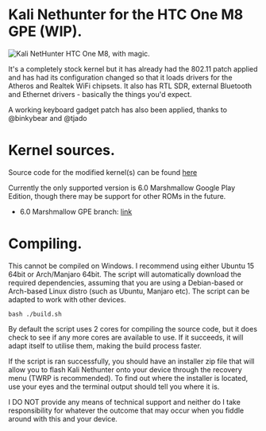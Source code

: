 # Kali Nethunter for the HTC One M8 GPE (WIP).
![Kali NetHunter](https://raw.githubusercontent.com/offensive-security/kali-nethunter/master/images/nethunter-git-logo.png)
HTC One M8, with magic.

It's a completely stock kernel but it has already had the 802.11 patch applied and has had its configuration changed so that it loads drivers for the Atheros and Realtek WiFi chipsets. It also has RTL SDR, external Bluetooth and Ethernet drivers - basically the things you'd expect.

A working keyboard gadget patch has also been applied, thanks to @binkybear and @tjado

# Kernel sources.

Source code for the modified kernel(s) can be found [here](https://github.com/lavanoid/android_kernel_htc_m8gpe)

Currently the only supported version is 6.0 Marshmallow Google Play Edition, though there may be support for other ROMs in the future.

* 6.0 Marshmallow GPE branch: [link](https://github.com/lavanoid/android_kernel_htc_m8gpe/tree/android-6.0)

# Compiling.

This cannot be compiled on Windows. I recommend using either Ubuntu 15 64bit or Arch/Manjaro 64bit. The script will automatically download the required dependencies, assuming that you are using a Debian-based or Arch-based Linux distro (such as Ubuntu, Manjaro etc). The script can be adapted to work with other devices.

    bash ./build.sh

By default the script uses 2 cores for compiling the source code, but it does check to see if any more cores are available to use. If it succeeds, it will adapt itself to utilise them, making the build process faster.

If the script is ran successfully, you should have an installer zip file that will allow you to flash Kali Nethunter onto your device through the recovery menu (TWRP is recommended). To find out where the installer is located, use your eyes and the terminal output should tell you where it is.

 I DO NOT provide any means of technical support and neither do I take responsibility for whatever the outcome that may occur when you fiddle around with this and your device.

